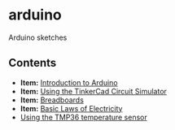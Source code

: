 # arduino

Arduino sketches


## Contents

- **Item:** <a href="notebooks/introduction.ipynb">Introduction to Arduino</a>
- **Item:** <a href="notebooks/using_tinker_cad_circuit_simulator.ipynb">Using the TinkerCad Circuit Simulator</a>
- **Item:** <a href="notebooks/arduino_and_breadboards.ipynb">Breadboards</a>
- **Item:** <a href="notebooks/basic_laws_of_electricity.ipynb">Basic Laws of Electricity</a>
- <a href="notes/tmp36_sensor_I.ipynb">Using the TMP36 temperature sensor</a>
